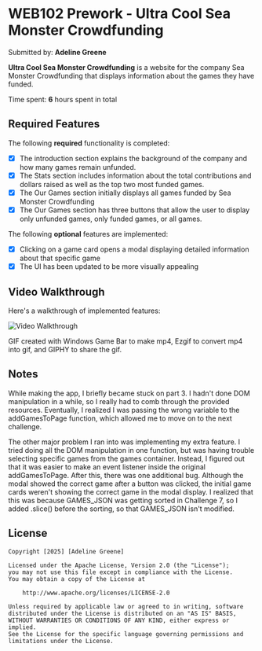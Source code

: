 # WEB102 Prework - Ultra Cool Sea Monster Crowdfunding

Submitted by: **Adeline Greene**

**Ultra Cool Sea Monster Crowdfunding** is a website for the company Sea Monster Crowdfunding that displays information about the games they have funded.

Time spent: **6** hours spent in total

## Required Features

The following **required** functionality is completed:

* [x] The introduction section explains the background of the company and how many games remain unfunded.
* [x] The Stats section includes information about the total contributions and dollars raised as well as the top two most funded games.
* [x] The Our Games section initially displays all games funded by Sea Monster Crowdfunding
* [x] The Our Games section has three buttons that allow the user to display only unfunded games, only funded games, or all games.

The following **optional** features are implemented:

* [x] Clicking on a game card opens a modal displaying detailed information about that specific game
* [x] The UI has been updated to be more visually appealing

## Video Walkthrough

Here's a walkthrough of implemented features:

<img src='demo.gif' title='Video Walkthrough' width='' alt='Video Walkthrough' />

GIF created with Windows Game Bar to make mp4, Ezgif to convert mp4 into gif, and GIPHY to share the gif.

## Notes

While making the app, I briefly became stuck on part 3. I hadn't done DOM manipulation in a while, so I really had to comb through the provided resources. Eventually, I realized I was passing the wrong variable to the addGamesToPage function, which allowed me to move on to the next challenge.

The other major problem I ran into was implementing my extra feature. I tried doing all the DOM manipulation in one function, but was having trouble selecting specific games from the games container. Instead, I figured out that it was easier to make an event listener inside the original addGamesToPage. After this, there was one additional bug. Although the modal showed the correct game after a button was clicked, the initial game cards weren't showing the correct game in the modal display. I realized that this was because GAMES_JSON was getting sorted in Challenge 7, so I added .slice() before the sorting, so that GAMES_JSON isn't modified.

## License

    Copyright [2025] [Adeline Greene]

    Licensed under the Apache License, Version 2.0 (the "License");
    you may not use this file except in compliance with the License.
    You may obtain a copy of the License at

        http://www.apache.org/licenses/LICENSE-2.0

    Unless required by applicable law or agreed to in writing, software
    distributed under the License is distributed on an "AS IS" BASIS,
    WITHOUT WARRANTIES OR CONDITIONS OF ANY KIND, either express or implied.
    See the License for the specific language governing permissions and
    limitations under the License.

